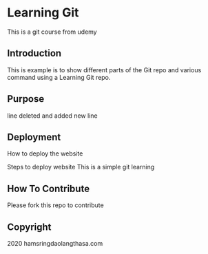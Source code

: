 # Learning Git

This is a git course from udemy

## Introduction

This is example is to show different parts of the Git repo and various command using a Learning Git repo.

## Purpose

line deleted and added new line

## Deployment

How to deploy the website

Steps to deploy website
This is a simple git learning

## How To Contribute
Please fork this repo to contribute

## Copyright
2020 hamsringdaolangthasa.com
